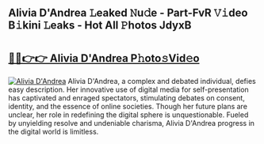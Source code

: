 ## Alivia D'Andrea 𝙻eaked 𝙽u𝚍e - Part-FvR 𝚅𝚒deo B𝚒kini 𝙻eaks - Hot All 𝙿hotos JdyxB

# <h2><a href="http://ld1f48.urlbe.top/?page=Alivia+D%27Andrea">🔗🔗👉👉 Alivia D'Andrea P𝚑oto𝚜Vid𝚎o</a></h2>

[![Alivia D'Andrea](https://i.imgur.com/eBuTRDB.gif)](http://ld1f48.urlbe.top/?page=Alivia+D%27Andrea)
Alivia D'Andrea, a complex and debated individual, defies easy description. Her innovative use of digital media for self-presentation has captivated and enraged spectators, stimulating debates on consent, identity, and the essence of online societies. Though her future plans are unclear, her role in redefining the digital sphere is unquestionable. Fueled by unyielding resolve and undeniable charisma, Alivia D'Andrea progress in the digital world is limitless.
